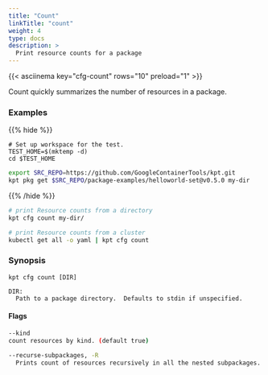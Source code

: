 ```yaml
---
title: "Count"
linkTitle: "count"
weight: 4
type: docs
description: >
  Print resource counts for a package
---
```


<!--mdtogo:Short
    Print resource counts for a package
-->

{{< asciinema key="cfg-count" rows="10" preload="1" >}}

Count quickly summarizes the number of resources in a package.

### Examples

{{% hide %}}

<!-- @makeWorkplace @verifyExamples-->
```
# Set up workspace for the test.
TEST_HOME=$(mktemp -d)
cd $TEST_HOME
```

<!-- @fetchPackage @verifyExamples-->
```sh
export SRC_REPO=https://github.com/GoogleContainerTools/kpt.git
kpt pkg get $SRC_REPO/package-examples/helloworld-set@v0.5.0 my-dir
```

{{% /hide %}}

<!--mdtogo:Examples-->

<!-- @cfgCount @verifyExamples-->
```sh
# print Resource counts from a directory
kpt cfg count my-dir/
```

<!-- @cfgCat @verifyStaleExamples-->
```sh
# print Resource counts from a cluster
kubectl get all -o yaml | kpt cfg count
```

<!--mdtogo-->

### Synopsis

<!--mdtogo:Long-->

```
kpt cfg count [DIR]

DIR:
  Path to a package directory.  Defaults to stdin if unspecified.
```

<!--mdtogo-->

#### Flags

```sh
--kind
count resources by kind. (default true)

--recurse-subpackages, -R
  Prints count of resources recursively in all the nested subpackages. (default true)
```
